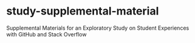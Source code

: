 # study-supplemental-material
Supplemental Materials for an Exploratory Study on Student Experiences with GitHub and Stack Overflow

